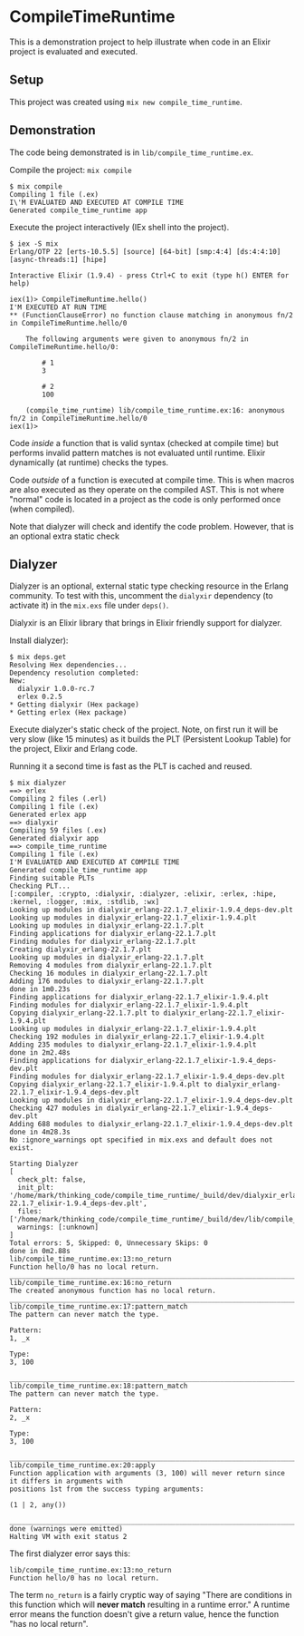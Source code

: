 # CompileTimeRuntime

This is a demonstration project to help illustrate when code in an Elixir
project is evaluated and executed.

## Setup

This project was created using `mix new compile_time_runtime`.

## Demonstration

The code being demonstrated is in `lib/compile_time_runtime.ex`.

Compile the project: `mix compile`

```shell
$ mix compile
Compiling 1 file (.ex)
I\'M EVALUATED AND EXECUTED AT COMPILE TIME
Generated compile_time_runtime app
```

Execute the project interactively (IEx shell into the project).

```shell
$ iex -S mix
Erlang/OTP 22 [erts-10.5.5] [source] [64-bit] [smp:4:4] [ds:4:4:10] [async-threads:1] [hipe]

Interactive Elixir (1.9.4) - press Ctrl+C to exit (type h() ENTER for help)
```

```iex
iex(1)> CompileTimeRuntime.hello()
I'M EXECUTED AT RUN TIME
** (FunctionClauseError) no function clause matching in anonymous fn/2 in CompileTimeRuntime.hello/0

    The following arguments were given to anonymous fn/2 in CompileTimeRuntime.hello/0:

        # 1
        3

        # 2
        100

    (compile_time_runtime) lib/compile_time_runtime.ex:16: anonymous fn/2 in CompileTimeRuntime.hello/0
iex(1)>
```

Code *inside* a function that is valid syntax (checked at compile time) but
performs invalid pattern matches is not evaluated until runtime. Elixir
dynamically (at runtime) checks the types.

Code *outside* of a function is executed at compile time. This is when macros
are also executed as they operate on the compiled AST. This is not where
"normal" code is located in a project as the code is only performed once (when
compiled).

Note that dialyzer will check and identify the code problem. However, that is an
optional extra static check

## Dialyzer

Dialyzer is an optional, external static type checking resource in the Erlang
community. To test with this, uncomment the `dialyxir` dependency (to activate
it) in the `mix.exs` file under `deps()`.

Dialyxir is an Elixir library that brings in Elixir friendly support for
dialyzer.

Install dialyzer):

```
$ mix deps.get
Resolving Hex dependencies...
Dependency resolution completed:
New:
  dialyxir 1.0.0-rc.7
  erlex 0.2.5
* Getting dialyxir (Hex package)
* Getting erlex (Hex package)
```

Execute dialyzer's static check of the project. Note, on first run it will be
very slow (like 15 minutes) as it builds the PLT (Persistent Lookup Table) for
the project, Elixir and Erlang code.

Running it a second time is fast as the PLT is cached and reused.

```
$ mix dialyzer
==> erlex
Compiling 2 files (.erl)
Compiling 1 file (.ex)
Generated erlex app
==> dialyxir
Compiling 59 files (.ex)
Generated dialyxir app
==> compile_time_runtime
Compiling 1 file (.ex)
I'M EVALUATED AND EXECUTED AT COMPILE TIME
Generated compile_time_runtime app
Finding suitable PLTs
Checking PLT...
[:compiler, :crypto, :dialyxir, :dialyzer, :elixir, :erlex, :hipe, :kernel, :logger, :mix, :stdlib, :wx]
Looking up modules in dialyxir_erlang-22.1.7_elixir-1.9.4_deps-dev.plt
Looking up modules in dialyxir_erlang-22.1.7_elixir-1.9.4.plt
Looking up modules in dialyxir_erlang-22.1.7.plt
Finding applications for dialyxir_erlang-22.1.7.plt
Finding modules for dialyxir_erlang-22.1.7.plt
Creating dialyxir_erlang-22.1.7.plt
Looking up modules in dialyxir_erlang-22.1.7.plt
Removing 4 modules from dialyxir_erlang-22.1.7.plt
Checking 16 modules in dialyxir_erlang-22.1.7.plt
Adding 176 modules to dialyxir_erlang-22.1.7.plt
done in 1m0.23s
Finding applications for dialyxir_erlang-22.1.7_elixir-1.9.4.plt
Finding modules for dialyxir_erlang-22.1.7_elixir-1.9.4.plt
Copying dialyxir_erlang-22.1.7.plt to dialyxir_erlang-22.1.7_elixir-1.9.4.plt
Looking up modules in dialyxir_erlang-22.1.7_elixir-1.9.4.plt
Checking 192 modules in dialyxir_erlang-22.1.7_elixir-1.9.4.plt
Adding 235 modules to dialyxir_erlang-22.1.7_elixir-1.9.4.plt
done in 2m2.48s
Finding applications for dialyxir_erlang-22.1.7_elixir-1.9.4_deps-dev.plt
Finding modules for dialyxir_erlang-22.1.7_elixir-1.9.4_deps-dev.plt
Copying dialyxir_erlang-22.1.7_elixir-1.9.4.plt to dialyxir_erlang-22.1.7_elixir-1.9.4_deps-dev.plt
Looking up modules in dialyxir_erlang-22.1.7_elixir-1.9.4_deps-dev.plt
Checking 427 modules in dialyxir_erlang-22.1.7_elixir-1.9.4_deps-dev.plt
Adding 688 modules to dialyxir_erlang-22.1.7_elixir-1.9.4_deps-dev.plt
done in 4m28.3s
No :ignore_warnings opt specified in mix.exs and default does not exist.

Starting Dialyzer
[
  check_plt: false,
  init_plt: '/home/mark/thinking_code/compile_time_runtime/_build/dev/dialyxir_erlang-22.1.7_elixir-1.9.4_deps-dev.plt',
  files: ['/home/mark/thinking_code/compile_time_runtime/_build/dev/lib/compile_time_runtime/ebin/Elixir.CompileTimeRuntime.beam'],
  warnings: [:unknown]
]
Total errors: 5, Skipped: 0, Unnecessary Skips: 0
done in 0m2.88s
lib/compile_time_runtime.ex:13:no_return
Function hello/0 has no local return.
________________________________________________________________________________
lib/compile_time_runtime.ex:16:no_return
The created anonymous function has no local return.
________________________________________________________________________________
lib/compile_time_runtime.ex:17:pattern_match
The pattern can never match the type.

Pattern:
1, _x

Type:
3, 100

________________________________________________________________________________
lib/compile_time_runtime.ex:18:pattern_match
The pattern can never match the type.

Pattern:
2, _x

Type:
3, 100

________________________________________________________________________________
lib/compile_time_runtime.ex:20:apply
Function application with arguments (3, 100) will never return since it differs in arguments with
positions 1st from the success typing arguments:

(1 | 2, any())

________________________________________________________________________________
done (warnings were emitted)
Halting VM with exit status 2
```

The first dialyzer error says this:

```
lib/compile_time_runtime.ex:13:no_return
Function hello/0 has no local return.
```

The term `no_return` is a fairly cryptic way of saying "There are conditions in
this function which will **never match** resulting in a runtime error." A
runtime error means the function doesn't give a return value, hence the function
"has no local return".
